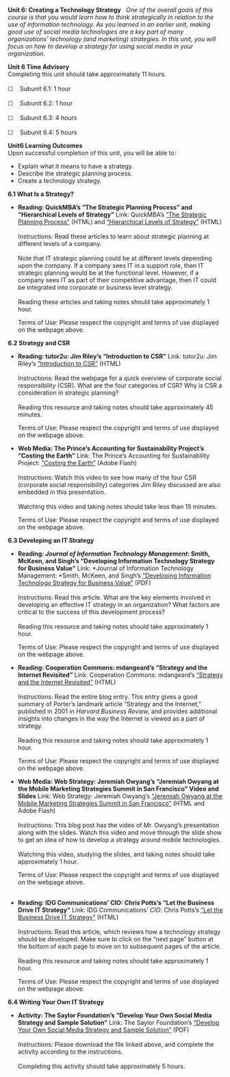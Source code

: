 **Unit 6: Creating a Technology Strategy** <span id="6"></span> 
*One of the overall goals of this course is that you would learn how to
think strategically in relation to the use of information technology. As
you learned in an earlier unit, making good use of social media
technologies are a key part of many organizations’ technology (and
marketing) strategies. In this unit, you will focus on how to develop a
strategy for using social media in your organization.*

**Unit 6 Time Advisory**  
Completing this unit should take approximately 11 hours.  
    
 ☐    Subunit 6.1: 1 hour  
    
 ☐    Subunit 6.2: 1 hour  
    
 ☐    Subunit 6.3: 4 hours  
    
 ☐    Subunit 6.4: 5 hours

**Unit6 Learning Outcomes**  
Upon successful completion of this unit, you will be able to:  
-   Explain what it means to have a strategy.
-   Describe the strategic planning process.
-   Create a technology strategy.

**6.1 What Is a Strategy?** <span id="6.1"></span> 
-   **Reading: QuickMBA’s “The Strategic Planning Process” and
    “Hierarchical Levels of Strategy”**
    Link: QuickMBA’s [“The Strategic Planning
    Process”](http://www.quickmba.com/strategy/strategic-planning/)
    (HTML) and [“Hierarchical Levels of
    Strategy”](http://www.quickmba.com/strategy/levels/) (HTML)  
        
     Instructions: Read these articles to learn about strategic planning
    at different levels of a company.  
        
     Note that IT strategic planning could be at different levels
    depending upon the company. If a company sees IT in a support role,
    then IT strategic planning would be at the functional level.
    However, if a company sees IT as part of their competitive
    advantage, then IT could be integrated into corporate or business
    level strategy.   
        
     Reading these articles and taking notes should take approximately 1
    hour.  
      
     Terms of Use: Please respect the copyright and terms of use
    displayed on the webpage above.

**6.2 Strategy and CSR** <span id="6.2"></span> 
-   **Reading: tutor2u: Jim Riley’s “Introduction to CSR”**
    Link: tutor2u: Jim Riley’s [“Introduction to
    CSR”](http://www.tutor2u.net/business/strategy/corporate-social-responsibility-introduction.html)
    (HTML)  
        
     Instructions: Read the webpage for a quick overview of corporate
    social responsibility (CSR). What are the four categories of CSR?
    Why is CSR a consideration in strategic planning?  
        
     Reading this resource and taking notes should take approximately 45
    minutes.  
      
     Terms of Use: Please respect the copyright and terms of use
    displayed on the webpage above.

-   **Web Media: The Prince’s Accounting for Sustainability Project’s
    “Costing the Earth”**
    Link: The Prince’s Accounting for Sustainability Project: [“Costing
    the
    Earth”](http://www.accountingforsustainability.org/costing-the-earth)
    (Adobe Flash)  
        
     Instructions: Watch this video to see how many of the four CSR
    (corporate social responsibility) categories Jim Riley discussed are
    also embedded in this presentation.  
        
     Watching this video and taking notes should take less than 15
    minutes.  
      
     Terms of Use: Please respect the copyright and terms of use
    displayed on the webpage above.

**6.3 Developing an IT Strategy** <span id="6.3"></span> 
-   **Reading: *Journal of Information Technology Management*: Smith,
    McKeen, and Singh’s “Developing Information Technology Strategy for
    Business Value”**
    Link: *Journal of Information Technology Management: *Smith, McKeen,
    and Singh’s [“Developing Information Technology Strategy for
    Business Value”](http://jitm.ubalt.edu/XVIII-1/article4.pdf) (PDF)  
        
     Instructions: Read this article. What are the key elements involved
    in developing an effective IT strategy in an organization? What
    factors are critical to the success of this development process?  
        
     Reading this resource and taking notes should take approximately 1
    hour.  
      
     Terms of Use: Please respect the copyright and terms of use
    displayed on the webpage above.

-   **Reading: Cooperation Commons: mdangeard’s “Strategy and the
    Internet Revisited”**
    Link: Cooperation Commons: mdangeard’s [“Strategy and the Internet
    Revisited”](http://www.cooperationcommons.com/cooperationcommons/blog/mdangeard/454-strategy-and-the-internet-revisited)
    (HTML)  
        
     Instructions: Read the entire blog entry. This entry gives a good
    summary of Porter’s landmark article “Strategy and the Internet,”
    published in 2001 in *Harvard Business Review,* and provides
    additional insights into changes in the way the Internet is viewed
    as a part of strategy.  
        
     Reading this resource and taking notes should take approximately 1
    hour.  
      
     Terms of Use: Please respect the copyright and terms of use
    displayed on the webpage above.

-   **Web Media: Web Strategy: Jeremiah Owyang’s “Jeremiah Owyang at the
    Mobile Marketing Strategies Summit in San Francisco” Video and
    Slides**
    Link: Web Strategy: Jeremiah Owyang’s [“Jeremiah Owyang at the
    Mobile Marketing Strategies Summit in San
    Francisco”](http://www.web-strategist.com/blog/2011/05/09/keynote-how-to-develop-a-mobile-strategy-video-and-slides/)
    (HTML and Adobe Flash)  
        
     Instructions: This blog post has the video of Mr. Owyang’s
    presentation along with the slides. Watch this video and move
    through the slide show to get an idea of how to develop a strategy
    around mobile technologies.  
        
     Watching this video, studying the slides, and taking notes should
    take approximately 1 hour.  
      
     Terms of Use: Please respect the copyright and terms of use
    displayed on the webpage above.   
      

-   **Reading: IDG Communications’ CIO: Chris Potts’s “Let the Business
    Drive IT Strategy”**
    Link: IDG Communications’ *CIO*: Chris Potts’s [“Let the Business
    Drive IT
    Strategy”](http://www.cio.com/article/135202/Let_the_Business_Drive_IT_Strategy)
    (HTML)  
        
     Instructions: Read this article, which reviews how a technology
    strategy should be developed. Make sure to click on the “next page”
    button at the bottom of each page to move on to subsequent pages of
    the article.  
        
     Reading this resource and taking notes should take approximately 1
    hour.  
      
     Terms of Use: Please respect the copyright and terms of use
    displayed on the webpage above.

**6.4 Writing Your Own IT Strategy** <span id="6.4"></span> 
-   **Activity: The Saylor Foundation’s “Develop Your Own Social Media
    Strategy and Sample Solution”**
    Link: The Saylor Foundation’s [“Develop Your Own Social Media
    Strategy and Sample
    Solution”](http://www.saylor.org/site/wp-content/uploads/2012/06/BUS303-6.3-Social-Media-Strategy-Activity-and-Solution-UPDATED_DTB-FINAL.pdf)
    (PDF)  
                                                     
     Instructions: Please download the file linked above, and complete
    the activity according to the instructions.  
        
     Completing this activity should take approximately 5 hours.


